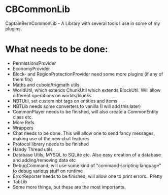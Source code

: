 CBCommonLib
===========

CaptainBernCommonLib - A Library with several tools I use in some of my plugins.

What needs to be done:
======================
* PermissionsProvider
* EconomyProvider
* Block- and RegionProtectionProvider need some more plugins (if any of them fits)
* Maths and cuboid/trigmath utils
* WorldUtil, which extends ChunkUtil which extends BlockUtil. Will allow different operations on worlds/blocks
* NBTUtil, set custom nbt tags on entities and items
* NBTLib needs some converters to vanilla (I will add this later)
* CommonPlayer needs to be finished, will also create a CommonEntity class etc.
* More Refs
* Wrappers
* Chat needs to be done. This will allow one to send fancy messages, making use of the new chat features
* Protocol library needs to be finished
* Handy Thread utils
* Database Utils, MYSQL to SQLite etc. Also easy creation of a database and adding/removing data etc
* DebugCommand; will use some kind of "command scripting language" to debug various stuff on runtime
* ErrorReporter needs to be finished, will allow one to print errors.. Pretty
* TabLib
* Some more things, but these are the most importants.
